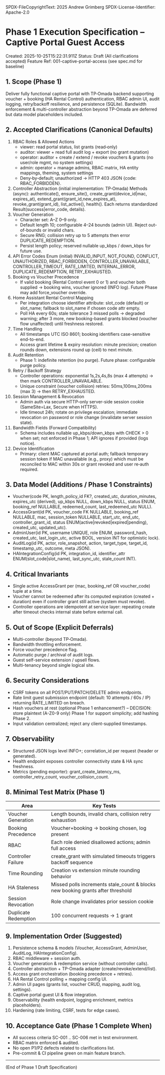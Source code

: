 SPDX-FileCopyrightText: 2025 Andrew Grimberg
SPDX-License-Identifier: Apache-2.0

# Phase 1 Execution Specification – Captive Portal Guest Access

Created: 2025-10-25T15:22:31.911Z
Status: Draft (All clarifications accepted)
Feature Ref: 001-captive-portal-access (see spec.md for baseline)

## 1. Scope (Phase 1)
Deliver fully functional captive portal with TP‑Omada backend supporting voucher + booking (HA Rental Control) authentication, RBAC admin UI, audit logging, retry/backoff resilience, and persistence (SQLite). Bandwidth enforcement & multi-controller abstraction beyond TP-Omada are deferred but data model placeholders included.

## 2. Accepted Clarifications (Canonical Defaults)

1. RBAC Roles & Allowed Actions
   - viewer: read portal status, list grants (read‑only)
   - auditor: viewer + read full audit log + export (no grant mutation)
   - operator: auditor + create / extend / revoke vouchers & grants (no user/role mgmt, no system settings)
   - admin: operator + manage admins, RBAC matrix, HA entity mappings, theming, system settings
   - Deny‑by‑default; unauthorized → HTTP 403 JSON {code: RBAC_FORBIDDEN}.
2. Controller Abstraction (initial implementation: TP‑Omada)
   Methods (async): authenticate(), ensure_site(), create_grant(device_id|mac, expires_at), extend_grant(grant_id,new_expires_at), revoke_grant(grant_id), list_active(), health(). Each returns standardized Result(success|error_code, details).
3. Voucher Generation
   - Character set: A–Z 0–9 only.
   - Default length 10; configurable 4–24 bounds (admin UI). Reject out-of-bounds or invalid chars.
   - Secure RNG; collision retry up to 5 attempts then error DUPLICATE_REDEMPTION.
   - Persist length policy; reserved nullable up_kbps / down_kbps for future use.
4. API Error Codes Enum (initial)
   INVALID_INPUT, NOT_FOUND, CONFLICT, UNAUTHORIZED, RBAC_FORBIDDEN, CONTROLLER_UNAVAILABLE, CONTROLLER_TIMEOUT, RATE_LIMITED, INTERNAL_ERROR, DUPLICATE_REDEMPTION, RETRY_EXHAUSTED.
5. Booking vs Voucher Precedence
   - If valid booking (Rental Control event 0 or 1) and voucher both supplied → booking wins, voucher ignored (INFO log). Future Phase may add force_voucher override.
6. Home Assistant Rental Control Mapping
   - Per integration choose identifier attribute: slot_code (default) or slot_name; fallback to slot_name if chosen code attr empty.
   - Poll HA every 60s; stale tolerance 3 missed polls → degraded warning; after 3 more, new booking-based grants blocked (voucher flow unaffected) until freshness restored.
7. Time Handling
   - All timestamps UTC ISO 8601; booking identifiers case-sensitive end-to-end.
   - Access grant lifetime & expiry resolution: minute precision; creation rounds down, extensions round up (ceil) to next minute.
8. Audit Retention
   - Phase 1: indefinite retention (no purge). Future phase: configurable purge policy.
9. Retry / Backoff Strategy
   - Controller operations: exponential 1s,2s,4s,8s (max 4 attempts) → then mark CONTROLLER_UNAVAILABLE.
   - Unique constraint (voucher collision) retries: 50ms,100ms,200ms (max 3) → then RETRY_EXHAUSTED.
10. Session Management & Revocation
    - Admin auth via secure HTTP-only server-side session cookie (SameSite=Lax, Secure when HTTPS).
    - Idle timeout 24h; rotate on privilege escalation; immediate revocation on password or role change (invalidate server session state).
11. Bandwidth Fields (Forward Compatibility)
    - Schema includes nullable up_kbps/down_kbps with CHECK > 0 when set; not enforced in Phase 1; API ignores if provided (logs notice).
12. Device Identification
    - Primary: client MAC captured at portal auth; fallback temporary session token if MAC unavailable (e.g., proxy) which must be reconciled to MAC within 30s or grant revoked and user re‑auth required.

## 3. Data Model (Additions / Phase 1 Constraints)
- Voucher(code PK, length_policy_id FK?, created_utc, duration_minutes, expires_utc (derived), up_kbps NULL, down_kbps NULL, status ENUM, booking_ref NULLABLE, redeemed_count, last_redeemed_utc NULL).
- AccessGrant(id PK, voucher_code FK NULLABLE, booking_ref NULLABLE, mac, session_token NULLABLE, start_utc, end_utc, controller_grant_id, status ENUM(active|revoked|expired|pending), created_utc, updated_utc).
- AdminUser(id PK, username UNIQUE, role ENUM, password_hash, created_utc, last_login_utc, active BOOL, version INT for optimistic lock).
- AuditLog(id PK, actor, role_snapshot, action, target_type, target_id, timestamp_utc, outcome, meta JSON).
- HAIntegrationConfig(id PK, integration_id, identifier_attr ENUM(slot_code|slot_name), last_sync_utc, stale_count INT).

## 4. Critical Invariants
- Single active AccessGrant per (mac, booking_ref OR voucher_code) tuple at a time.
- Voucher cannot be redeemed after its computed expiration (created + duration) even if controller grant still active (system must revoke).
- Controller operations are idempotent at service layer: repeating create after timeout checks internal state before external call.

## 5. Out of Scope (Explicit Deferrals)
- Multi-controller (beyond TP‑Omada).
- Bandwidth throttling enforcement.
- Force voucher precedence flag.
- Automatic purge / archival of audit logs.
- Guest self-service extension / upsell flows.
- Multi-tenancy beyond single logical site.

## 6. Security Considerations
- CSRF tokens on all POST/PUT/PATCH/DELETE admin endpoints.
- Rate limit guest submission endpoint (default: 10 attempts / 60s / IP) returning RATE_LIMITED on breach.
- Hash vouchers at rest (optional Phase 1 enhancement?) – DECISION: store plaintext (A-Z0-9 only) Phase 1 for support simplicity; add hashing Phase 2.
- Input validation centralized; reject any client-supplied timestamps.

## 7. Observability
- Structured JSON logs level INFO+; correlation_id per request (header or generated).
- Health endpoint exposes controller connectivity state & HA sync freshness.
- Metrics (pending exporter): grant_create_latency_ms, controller_retry_count, voucher_collision_count.

## 8. Minimal Test Matrix (Phase 1)
| Area | Key Tests |
|------|-----------|
| Voucher Generation | Length bounds, invalid chars, collision retry exhaustion |
| Booking Precedence | Voucher+booking → booking chosen, log present |
| RBAC | Each role denied disallowed actions; admin full access |
| Controller Failure | create_grant with simulated timeouts triggers backoff sequence |
| Time Rounding | Creation vs extension minute rounding behavior |
| HA Staleness | Missed polls increments stale_count & blocks new booking grants after threshold |
| Session Revocation | Role change invalidates prior session cookie |
| Duplicate Redemption | 100 concurrent requests → 1 grant |

## 9. Implementation Order (Suggested)
1. Persistence schema & models (Voucher, AccessGrant, AdminUser, AuditLog, HAIntegrationConfig).
2. RBAC middleware + session auth.
3. Voucher generation & redemption service (without controller calls).
4. Controller abstraction + TP-Omada adapter (create/revoke/extend/list).
5. Access grant orchestration (booking precedence + retries).
6. HA Rental Control polling + mapping config UI.
7. Admin UI pages (grants list, voucher CRUD, mapping, audit log, settings).
8. Captive portal guest UI & flow integration.
9. Observability (health endpoint, logging enrichment, metrics placeholders).
10. Hardening (rate limiting, CSRF, tests for edge cases).

## 10. Acceptance Gate (Phase 1 Complete When)
- All success criteria SC-001 .. SC-006 met in test environment.
- RBAC matrix enforced & audited.
- No open P1/P2 defects related to clarifications list.
- Pre-commit & CI pipeline green on main feature branch.

---
(End of Phase 1 Draft Specification)
